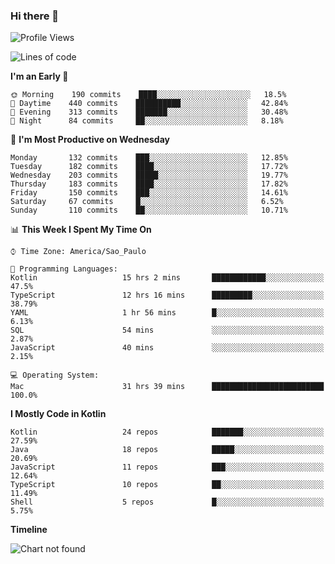 ### Hi there 👋

<!--
**fernandonogueira/fernandonogueira** is a ✨ _special_ ✨ repository because its `README.md` (this file) appears on your GitHub profile.

Here are some ideas to get you started:

- 🔭 I’m currently working on ...
- 🌱 I’m currently learning ...
- 👯 I’m looking to collaborate on ...
- 🤔 I’m looking for help with ...
- 💬 Ask me about ...
- 📫 How to reach me: ...
- 😄 Pronouns: ...
- ⚡ Fun fact: ...
-->

<!--START_SECTION:waka-->
![Profile Views](http://img.shields.io/badge/Profile%20Views-6-blue)

![Lines of code](https://img.shields.io/badge/From%20Hello%20World%20I%27ve%20Written-456991%20lines%20of%20code-blue)

**I'm an Early 🐤** 

```text
🌞 Morning    190 commits    ████░░░░░░░░░░░░░░░░░░░░░   18.5% 
🌆 Daytime    440 commits    ██████████░░░░░░░░░░░░░░░   42.84% 
🌃 Evening    313 commits    ███████░░░░░░░░░░░░░░░░░░   30.48% 
🌙 Night      84 commits     ██░░░░░░░░░░░░░░░░░░░░░░░   8.18%

```
📅 **I'm Most Productive on Wednesday** 

```text
Monday       132 commits    ███░░░░░░░░░░░░░░░░░░░░░░   12.85% 
Tuesday      182 commits    ████░░░░░░░░░░░░░░░░░░░░░   17.72% 
Wednesday    203 commits    █████░░░░░░░░░░░░░░░░░░░░   19.77% 
Thursday     183 commits    ████░░░░░░░░░░░░░░░░░░░░░   17.82% 
Friday       150 commits    ███░░░░░░░░░░░░░░░░░░░░░░   14.61% 
Saturday     67 commits     █░░░░░░░░░░░░░░░░░░░░░░░░   6.52% 
Sunday       110 commits    ██░░░░░░░░░░░░░░░░░░░░░░░   10.71%

```


📊 **This Week I Spent My Time On** 

```text
⌚︎ Time Zone: America/Sao_Paulo

💬 Programming Languages: 
Kotlin                   15 hrs 2 mins       ████████████░░░░░░░░░░░░░   47.5% 
TypeScript               12 hrs 16 mins      █████████░░░░░░░░░░░░░░░░   38.79% 
YAML                     1 hr 56 mins        █░░░░░░░░░░░░░░░░░░░░░░░░   6.13% 
SQL                      54 mins             ░░░░░░░░░░░░░░░░░░░░░░░░░   2.87% 
JavaScript               40 mins             ░░░░░░░░░░░░░░░░░░░░░░░░░   2.15%

💻 Operating System: 
Mac                      31 hrs 39 mins      █████████████████████████   100.0%

```

**I Mostly Code in Kotlin** 

```text
Kotlin                   24 repos            ███████░░░░░░░░░░░░░░░░░░   27.59% 
Java                     18 repos            █████░░░░░░░░░░░░░░░░░░░░   20.69% 
JavaScript               11 repos            ███░░░░░░░░░░░░░░░░░░░░░░   12.64% 
TypeScript               10 repos            ██░░░░░░░░░░░░░░░░░░░░░░░   11.49% 
Shell                    5 repos             █░░░░░░░░░░░░░░░░░░░░░░░░   5.75%

```


**Timeline**

![Chart not found](https://raw.githubusercontent.com/fernandonogueira/fernandonogueira/master/charts/bar_graph.png) 


<!--END_SECTION:waka-->
